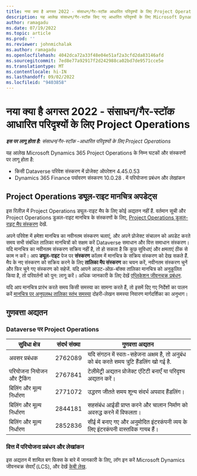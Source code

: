 ```yaml
---
title: नया क्या है अगस्त 2022 - संसाधन/गैर-स्टॉक आधारित परिदृश्यों के लिए Project Operations
description: यह आलेख संसाधन/गैर-स्टॉक किए गए आधारित परिदृश्यों के लिए Microsoft Dynamics 365 Project Operations के अगस्त 2022 रिलीज़ में उपलब्ध गुणवत्ता अद्यतनों के बारे में जानकारी प्रदान करता है।
author: ramagadu
ms.date: 07/19/2022
ms.topic: article
ms.prod: ''
ms.reviewer: johnmichalak
ms.author: ramagadu
ms.openlocfilehash: 4042dca72a33f48e04e51af2a3cfd2da83146afd
ms.sourcegitcommit: 7ed8e77a92917f2d242988ca02bd7de9571cce5e
ms.translationtype: MT
ms.contentlocale: hi-IN
ms.lasthandoff: 09/02/2022
ms.locfileid: "9403858"
---
```

# <a name="whats-new-august-2022---project-operations-for-resourcenon-stocked-based-scenarios"></a>नया क्या है अगस्त 2022 - संसाधन/गैर-स्टॉक आधारित परिदृश्यों के लिए Project Operations

_**इस पर लागू होता है:** संसाधन/गैर-स्टॉक -आधारित परिदृश्यों के लिए Project Operations_

यह आलेख Microsoft Dynamics 365 Project Operations के निम्न घटकों और संस्करणों पर लागू होता है:

- किसी Dataverse परिवेश संस्करण में प्रोजेक्ट ऑपरेशन 4.45.0.53
- Dynamics 365 Finance पर्यावरण संस्करण 10.0.28 . में परियोजना प्रबंधन और लेखांकन

## <a name="project-operations-dual-write-maps-updates"></a>Project Operations ड्यूल-राइट मानचित्र अपडेट्स

इस रिलीज़ में Project Operations ड्यूल-राइट मैप के लिए कोई अद्यतन नहीं हैं. वर्तमान सूची और Project Operations डुअल-राइट मानचित्र के संस्करणों के लिए, [Project Operations डुअल-राइट मैप संस्करण](../environment/resource-dual-write-maps.md) देखें.

अपने परिवेश में हमेशा मानचित्र का नवीनतम संस्करण चलाएं, और अपने प्रोजेक्ट संचालन को अपडेट करते समय सभी संबंधित तालिका मानचित्रों को सक्षम करें Dataverse समाधान और वित्त समाधान संस्करण। यदि मानचित्र का नवीनतम संस्करण सक्रिय नहीं है, तो हो सकता है कि कुछ सुविधाएं और क्षमताएं ठीक से काम न करें। आप **ड्यूल-राइट** पेज पर **संस्करण** कॉलम में मानचित्र के सक्रिय संस्करण को देख सकते हैं. मैप के नए संस्करण को सक्रिय करने के लिए **तालिका मैप संस्करण** का चयन करें, नवीनतम संस्करण चुनें और फिर चुने गए संस्करण को सहेजें. यदि आपने आउट-ऑफ़-बॉक्स तालिका मानचित्र को अनुकूलित किया है, तो परिवर्तनों को पुन: लागू करें। अधिक जानकारी के लिए देखें [एप्लिकेशन जीवनचक्र प्रबंधन](/dynamics365/fin-ops-core/dev-itpro/data-entities/dual-write/app-lifecycle-management).

यदि आप मानचित्र प्रारंभ करते समय किसी समस्या का सामना करते हैं, तो इसमें दिए गए निर्देशों का पालन करें [मानचित्र पर अनुपलब्ध तालिका स्तंभ समस्या](/dynamics365/fin-ops-core/dev-itpro/data-entities/dual-write/dual-write-troubleshooting-finops-upgrades#missing-table-columns-issue-on-maps) दोहरी-लेखन समस्या निवारण मार्गदर्शिका का अनुभाग।

## <a name="quality-updates"></a>गुणवत्ता अद्यतन

### <a name="project-operations-on-dataverse"></a>Dataverse पर Project Operations

| सुविधा क्षेत्र | संदर्भ संख्या | गुणवत्ता अद्यतन |
| --- | --- | --- |
|  अवसर प्रबंधक | 2762089 | यदि संगठन में स्वतः-सहेजना अक्षम है, तो अनुबंध को बंद करते समय त्रुटि हैंडलिंग खो गई है.|
|परियोजना नियोजन और ट्रैकिंग | 2767841 | टेलीमेट्री अद्यतन प्रोजेक्ट एंटिटी बनाएँ या परिदृश्य अद्यतन करें।|
|बिलिंग और मूल्य निर्धारण | 2771072 | उद्धरण जीतते समय शून्य संदर्भ अपवाद हैंडलिंग।|
|बिलिंग और मूल्य निर्धारण | 2844181 |सहसंबंध आईडी प्राप्त करने और चालान निर्माण को अवरुद्ध करने में विफलता।|
|बिलिंग और मूल्य निर्धारण | 2852836 | सीई में बनाए गए और अनुमोदित इंटरकंपनी व्यय के लिए इंटरकंपनी वास्तविक गायब हैं।|


### <a name="project-management-and-accounting-in-finance"></a>वित्त में परियोजना प्रबंधन और लेखांकन

इस अद्यतन में शामिल बग फिक्स के बारे में जानकारी के लिए, लॉग इन करें Microsoft Dynamics जीवनचक्र सेवाएँ (LCS), और देखें [केबी लेख](https://fix.lcs.dynamics.com/Issue/Details?bugId=694438).
